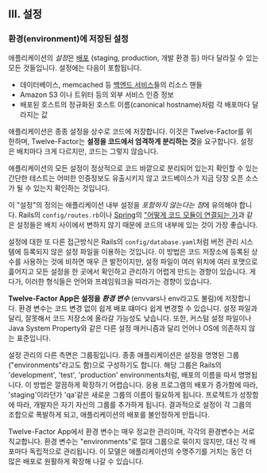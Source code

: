 ## III. 설정
### 환경(environment)에 저장된 설정

애플리케이션의 *설정*은 [배포](./codebase) (staging, production, 개발 환경 등) 마다 달라질 수 있는 모든 것들입니다. 설정에는 다음이 포함됩니다.

* 데이터베이스, memcached 등 [백엔드 서비스](./backing-services)들의 리소스 핸들
* Amazon S3 이나 트위터 등의 외부 서비스 인증 정보
* 배포된 호스트의 정규화된 호스트 이름(canonical hostname)처럼 각 배포마다 달라지는 값

애플리케이션은 종종 설정을 상수로 코드에 저장합니다. 이것은 Twelve-Factor를 위한하며, Twelve-Factor는 **설정을 코드에서 엄격하게 분리하는 것**을 요구합니다. 설정은 배치마다 크게 다르지만, 코드는 그렇지 않습니다.

애플리케이션의 모든 설정이 정상적으로 코드 바깥으로 분리되어 있는지 확인할 수 있는 간단한 테스트는 어떠한 인증정보도 유출시키지 않고 코드베이스가 지금 당장 오픈 소스가 될 수 있는지 확인하는 것입니다.

이 "설정"의 정의는 애플리케이션 내부 설정을 *포함하지 않는다는 점*에 유의해야 합니다. Rails의 `config/routes.rb`이나 [Spring](http://spring.io/)의 ["어떻게 코드 모듈이 연결되는 가](http://docs.spring.io/spring/docs/current/spring-framework-reference/html/beans.html)과 같은 설정들은 배치 사이에서 변하지 않기 때문에 코드의 내부에 있는 것이 가장 좋습니다.

설정에 대한 또 다른 접근방식은 Rails의 `config/database.yaml`처럼 버전 관리 시스템에 등록되지 않은 설정 파일을 이용하는 것입니다. 이 방법은 코드 저장소에 등록된 상수를 사용하는 것에 비하면 매우 큰 발전이지만, 설정 파일이 여러 위치에 여러 포맷으로 흝어지고 모든 설정을 한 곳에서 확인하고 관리하기 어렵게 만드는 경향이 있습니다. 게다가, 이러한 형식들은 언어와 프레임워크을 따라가는 경향이 있습니다.

**Twelve-Factor App은 설정을 *환경 변수*** (envvars나 env라고도 불림)에 저장합니다. 환경 변수는 코드 변경 없이 쉽게 배포 떄마다 쉽게 변경할 수 있습니다. 설정 파일과 달리, 잘못해서 코드 저장소에 올라갈 가능성도 낮습니다. 또한, 커스텀 설정 파일이나 Java System Property와 같은 다른 설정 매커니즘과 달리 언어나 OS에 의존하지 않는 표준입니다.

설정 관리의 다른 측면은 그룹핑입니다. 종종 애플리케이션은 설정을 명명된 그룹("environments"라고도 함)으로 구성하기도 합니다. 해당 그룹은 Rails의 'development', 'test', 'production' environments처럼, 배포의 이름을 따서 명명됩니다. 이 방법은 깔끔하게 확장하기 어렵습니다. 응용 프로그램의 배포가 증가함에 따라, 'staging'이라던가 'qa'같은 새로운 그룹의 이름이 필요하게 됩니다. 프로젝트가 성장함에 따라, 개발자은 자기 자신의 그룹를 추가하게 됩니다. 결과적으로 설정이 각 그룹의 조합으로 폭발하게 되고, 애플리케이션의 배포를 불안정하게 만듭니다.

Twelve-Factor App에서 환경 변수는 매우 정교한 관리이며, 각각의 환경변수는 서로 직교합니다. 환경 변수는 "environments"로 절대 그룹으로 묶이지 않지만, 대신 각 배포마다 독립적으로 관리됩니다. 이 모델은 애플리케이션의 수명주기를 거치는 동안 더 많은 배포로 원활하게 확장해 나갈 수 있습니다.